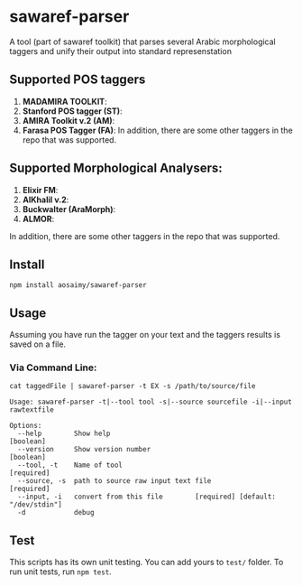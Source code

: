 # sawaref-parser
A tool (part of sawaref toolkit) that parses several Arabic morphological taggers and unify their output into standard represenstation

## Supported POS taggers
1. **MADAMIRA TOOLKIT**: 
2. **Stanford POS tagger (ST)**:
3. **AMIRA Toolkit v.2 (AM)**:
4. **Farasa POS Tagger (FA)**:
In addition, there are some other taggers in the repo that was supported. 

## Supported Morphological Analysers:
1. **Elixir FM**:
2. **AlKhalil v.2**:
3. **Buckwalter (AraMorph)**:
4. **ALMOR**:

In addition, there are some other taggers in the repo that was supported. 

## Install
`npm install aosaimy/sawaref-parser`

## Usage
Assuming you have run the tagger on your text and the taggers results is saved on a file.
### Via Command Line: 
`cat taggedFile | sawaref-parser -t EX -s /path/to/source/file`

```
Usage: sawaref-parser -t|--tool tool -s|--source sourcefile -i|--input rawtextfile

Options:
  --help        Show help                                              [boolean]
  --version     Show version number                                    [boolean]
  --tool, -t    Name of tool                                          [required]
  --source, -s  path to source raw input text file                    [required]
  --input, -i   convert from this file        [required] [default: "/dev/stdin"]
  -d            debug

  ```

## Test
This scripts has its own unit testing. You can add yours to `test/` folder. To run unit tests, run  `npm test`.
